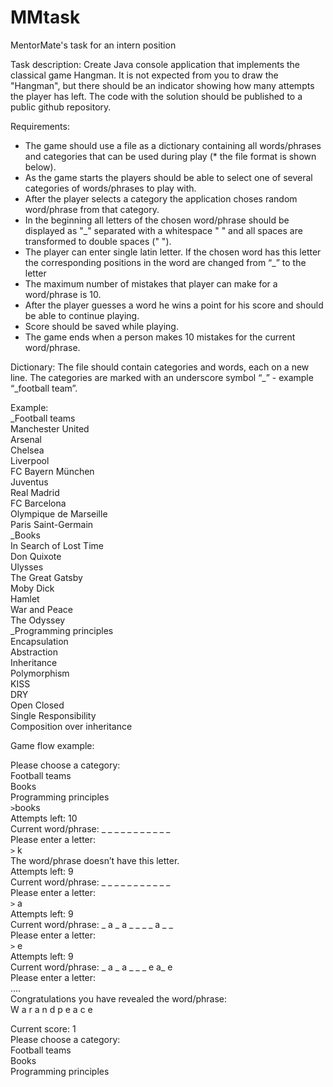 # MMtask
MentorMate's task for an intern position

Task description:
Create Java console application that implements the classical game Hangman. It is not expected from you to draw the "Hangman", but there should be an indicator showing how many attempts the player has left. The code with the solution should be published to a public github repository.

Requirements:
* The game should use a file as a dictionary containing all words/phrases and categories that can be used during play (* the file format is shown below).
* As the game starts the players should be able to select one of several categories of words/phrases to play with.
* After the player selects a category the application choses random word/phrase from that category.
* In the beginning all letters of the chosen word/phrase should be displayed as "_" separated with a whitespace " " and all spaces are transformed to double spaces (" ").
* The player can enter single latin letter. If the chosen word has this letter the corresponding positions in the word are changed from “_” to the letter
* The maximum number of mistakes that player can make for a word/phrase is 10.
* After the player guesses a word he wins a point for his score and should be able to continue playing.
* Score should be saved while playing.
* The game ends when a person makes 10 mistakes for the current word/phrase.

Dictionary:
The file should contain categories and words, each on a new line. The categories are marked with an underscore symbol “_” - example “_football team”.

Example:  
_Football teams  
Manchester United  
Arsenal  
Chelsea  
Liverpool  
FC Bayern München  
Juventus  
Real Madrid  
FC Barcelona  
Olympique de Marseille  
Paris Saint-Germain  
_Books  
In Search of Lost Time  
Don Quixote  
Ulysses  
The Great Gatsby  
Moby Dick  
Hamlet  
War and Peace  
The Odyssey  
_Programming principles  
Encapsulation  
Abstraction  
Inheritance  
Polymorphism  
KISS  
DRY  
Open Closed  
Single Responsibility  
Composition over inheritance  

Game flow example:

Please choose a category:  
Football teams  
Books  
Programming principles  
`>`books  
Attempts left: 10  
Current word/phrase: _ _ _ _ _ _ _ _ _ _ _  
Please enter a letter:  
`>` k  
The word/phrase doesn’t have this letter.  
Attempts left: 9  
Current word/phrase: _ _ _ _ _ _ _ _ _ _ _  
Please enter a letter:  
`>` a  
Attempts left: 9  
Current word/phrase: _ a _ a _ _ _ _ a _ _  
Please enter a letter:  
`>` e  
Attempts left: 9  
Current word/phrase: _ a _ a _ _ _ e a_ e  
Please enter a letter:  
....  
Congratulations you have revealed the word/phrase:  
W a r a n d p e a c e  

Current score: 1  
Please choose a category:  
Football teams  
Books  
Programming principles  
